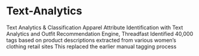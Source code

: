 # Text-Analytics
Text Analytics &amp; Classification
Apparel Attribute Identification with Text Analytics and Outfit Recommendation Engine, Threadfast
Identified 40,000 tags based on product descriptions extracted from various women’s clothing retail sites
This replaced the earlier manual tagging process
